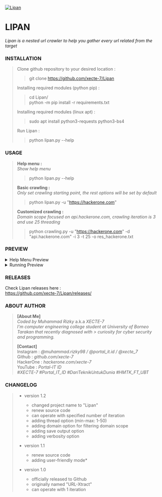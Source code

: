 <a href="https://github.com/xecte-7/Lipan/releases"><img align="center" src="https://raw.githubusercontent.com/xecte-7/projects-assets/main/Lipan/version-1.2/lipan_banner.png" alt="Lipan"></a>

# LIPAN
*Lipan is a nested url crawler to help you gather every url related from the target*


### INSTALLATION
> Clone github repository to your desired location :<br>
> 
> > git clone https://github.com/xecte-7/Lipan
> 
> Installing required modules (python pip) :<br>
> 
> > cd Lipan/<br>
> > python -m pip install -r requirements.txt
> 
> Installing required modules (linux apt) :
> 
> > sudo apt install python3-requests python3-bs4
> 
> Run Lipan :<br>
> > python lipan.py --help

### USAGE
> **Help menu :**<br>
> *Show help menu*<br>
> 
> > python lipan.py --help
> 
> **Basic crawling :**<br>
> *Only set crawling starting point, the rest options will be set by default*<br>
> 
> > python lipan.py -u "https://hackerone.com"
> 
> **Customized crawling :**<br>
> *Domain scope focused on api.hackerone.com, crawling iteration is 3 and use 25 threading*<br>
> 
> > python crawling.py -u "https://hackerone.com" -d "api.hackerone.com" -i 3 -t 25 -o res_hackerone.txt

### PREVIEW
<details>
  <summary>Help Menu Preview</summary>
  <img src="https://raw.githubusercontent.com/xecte-7/projects-assets/main/Lipan/version-1.2/lipan_help.png" name="help-menu">
</details>
<details>
  <summary>Running Preview</summary>
  <img src="https://raw.githubusercontent.com/xecte-7/projects-assets/main/Lipan/version-1.2/lipan_demo1.png" name="preview-1">
  <img src="https://raw.githubusercontent.com/xecte-7/projects-assets/main/Lipan/version-1.2/lipan_demo2.png" name="preview-2">
  <img src="https://raw.githubusercontent.com/xecte-7/projects-assets/main/Lipan/version-1.2/lipan_demo3.png" name="preview-3">
</details>

### RELEASES
Check Lipan releases here :<br>
https://github.com/xecte-7/Lipan/releases/
<br>

### ABOUT AUTHOR
> **[About Me]**<br>
> *Coded by Muhammad Rizky* a.k.a *XECTE-7*<br>
> *I'm computer engineering college student at University of Borneo Tarakan that recently diagnosed with > curiosity for cyber security and programming.*
> 
> **[Contact]**<br>
> Instagram : *@muhammad.rizky98 / @portal_it.id / @xecte_7*<br>
> Github : *github.com/xecte-7*<br>
> HackerOne : *hackerone.com/xecte-7*<br>
> YouTube : *Portal-IT ID*<br>
> *#XECTE-7 #Portal_IT_ID #DariTeknikUntukDunia #HMTK_FT_UBT*

### CHANGELOG
> - version 1.2
> 	- changed project name to "Lipan"
> 	- renew source code
> 	- can operate with specified number of iteration
> 	- adding thread option (min-max: 1-50)
> 	- adding domain option for filtering domain scope
> 	- adding save output option
> 	- adding verbosity option
> 
> - version 1.1
> 	- renew source code
> 	- adding user-friendly mode*
> 
> - version 1.0
> 	- officially released to Github
> 	- originally named "URL-Xtract"
> 	- can operate with 1 iteration
